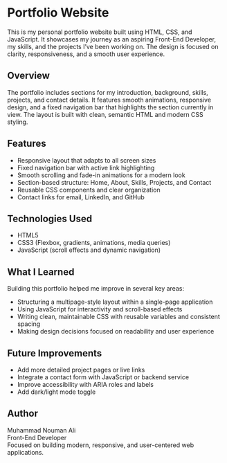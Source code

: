 # Portfolio Website

This is my personal portfolio website built using HTML, CSS, and JavaScript. It showcases my journey as an aspiring Front-End Developer, my skills, and the projects I’ve been working on. The design is focused on clarity, responsiveness, and a smooth user experience.

## Overview

The portfolio includes sections for my introduction, background, skills, projects, and contact details. It features smooth animations, responsive design, and a fixed navigation bar that highlights the section currently in view. The layout is built with clean, semantic HTML and modern CSS styling.

## Features

- Responsive layout that adapts to all screen sizes  
- Fixed navigation bar with active link highlighting  
- Smooth scrolling and fade-in animations for a modern look  
- Section-based structure: Home, About, Skills, Projects, and Contact  
- Reusable CSS components and clear organization  
- Contact links for email, LinkedIn, and GitHub  

## Technologies Used

- HTML5  
- CSS3 (Flexbox, gradients, animations, media queries)  
- JavaScript (scroll effects and dynamic navigation)  

## What I Learned

Building this portfolio helped me improve in several key areas:
- Structuring a multipage-style layout within a single-page application  
- Using JavaScript for interactivity and scroll-based effects  
- Writing clean, maintainable CSS with reusable variables and consistent spacing  
- Making design decisions focused on readability and user experience  

## Future Improvements

- Add more detailed project pages or live links  
- Integrate a contact form with JavaScript or backend service  
- Improve accessibility with ARIA roles and labels  
- Add dark/light mode toggle  

## Author

Muhammad Nouman Ali  
Front-End Developer  
Focused on building modern, responsive, and user-centered web applications.
